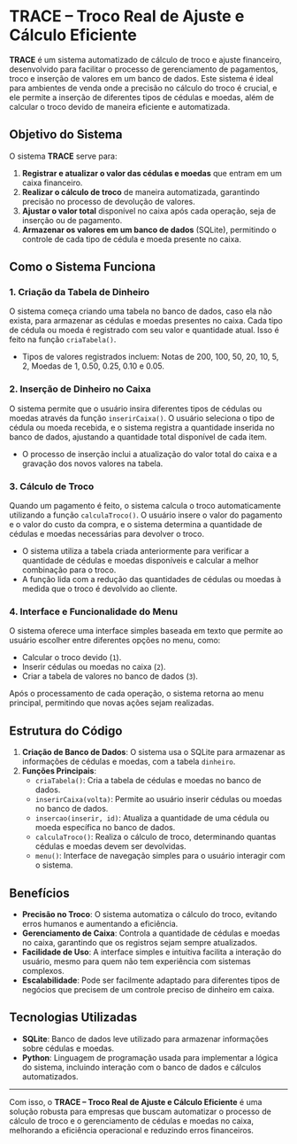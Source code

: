 # **TRACE – Troco Real de Ajuste e Cálculo Eficiente**

**TRACE** é um sistema automatizado de cálculo de troco e ajuste financeiro, desenvolvido para facilitar o processo de gerenciamento de pagamentos, troco e inserção de valores em um banco de dados. Este sistema é ideal para ambientes de venda onde a precisão no cálculo do troco é crucial, e ele permite a inserção de diferentes tipos de cédulas e moedas, além de calcular o troco devido de maneira eficiente e automatizada.

## **Objetivo do Sistema**

O sistema **TRACE** serve para:

1. **Registrar e atualizar o valor das cédulas e moedas** que entram em um caixa financeiro.
2. **Realizar o cálculo de troco** de maneira automatizada, garantindo precisão no processo de devolução de valores.
3. **Ajustar o valor total** disponível no caixa após cada operação, seja de inserção ou de pagamento.
4. **Armazenar os valores em um banco de dados** (SQLite), permitindo o controle de cada tipo de cédula e moeda presente no caixa.

## **Como o Sistema Funciona**

### **1. Criação da Tabela de Dinheiro**

O sistema começa criando uma tabela no banco de dados, caso ela não exista, para armazenar as cédulas e moedas presentes no caixa. Cada tipo de cédula ou moeda é registrado com seu valor e quantidade atual. Isso é feito na função `criaTabela()`.

- Tipos de valores registrados incluem: Notas de 200, 100, 50, 20, 10, 5, 2, Moedas de 1, 0.50, 0.25, 0.10 e 0.05.

### **2. Inserção de Dinheiro no Caixa**

O sistema permite que o usuário insira diferentes tipos de cédulas ou moedas através da função `inserirCaixa()`. O usuário seleciona o tipo de cédula ou moeda recebida, e o sistema registra a quantidade inserida no banco de dados, ajustando a quantidade total disponível de cada item.

- O processo de inserção inclui a atualização do valor total do caixa e a gravação dos novos valores na tabela.

### **3. Cálculo de Troco**

Quando um pagamento é feito, o sistema calcula o troco automaticamente utilizando a função `calculaTroco()`. O usuário insere o valor do pagamento e o valor do custo da compra, e o sistema determina a quantidade de cédulas e moedas necessárias para devolver o troco.

- O sistema utiliza a tabela criada anteriormente para verificar a quantidade de cédulas e moedas disponíveis e calcular a melhor combinação para o troco.
- A função lida com a redução das quantidades de cédulas ou moedas à medida que o troco é devolvido ao cliente.

### **4. Interface e Funcionalidade do Menu**

O sistema oferece uma interface simples baseada em texto que permite ao usuário escolher entre diferentes opções no menu, como:

- Calcular o troco devido (`1`).
- Inserir cédulas ou moedas no caixa (`2`).
- Criar a tabela de valores no banco de dados (`3`).

Após o processamento de cada operação, o sistema retorna ao menu principal, permitindo que novas ações sejam realizadas.

## **Estrutura do Código**

1. **Criação de Banco de Dados**: O sistema usa o SQLite para armazenar as informações de cédulas e moedas, com a tabela `dinheiro`.
2. **Funções Principais**:
   - `criaTabela()`: Cria a tabela de cédulas e moedas no banco de dados.
   - `inserirCaixa(volta)`: Permite ao usuário inserir cédulas ou moedas no banco de dados.
   - `insercao(inserir, id)`: Atualiza a quantidade de uma cédula ou moeda específica no banco de dados.
   - `calculaTroco()`: Realiza o cálculo de troco, determinando quantas cédulas e moedas devem ser devolvidas.
   - `menu()`: Interface de navegação simples para o usuário interagir com o sistema.

## **Benefícios**

- **Precisão no Troco**: O sistema automatiza o cálculo do troco, evitando erros humanos e aumentando a eficiência.
- **Gerenciamento de Caixa**: Controla a quantidade de cédulas e moedas no caixa, garantindo que os registros sejam sempre atualizados.
- **Facilidade de Uso**: A interface simples e intuitiva facilita a interação do usuário, mesmo para quem não tem experiência com sistemas complexos.
- **Escalabilidade**: Pode ser facilmente adaptado para diferentes tipos de negócios que precisem de um controle preciso de dinheiro em caixa.

## **Tecnologias Utilizadas**

- **SQLite**: Banco de dados leve utilizado para armazenar informações sobre cédulas e moedas.
- **Python**: Linguagem de programação usada para implementar a lógica do sistema, incluindo interação com o banco de dados e cálculos automatizados.

---

Com isso, o **TRACE – Troco Real de Ajuste e Cálculo Eficiente** é uma solução robusta para empresas que buscam automatizar o processo de cálculo de troco e o gerenciamento de cédulas e moedas no caixa, melhorando a eficiência operacional e reduzindo erros financeiros.
